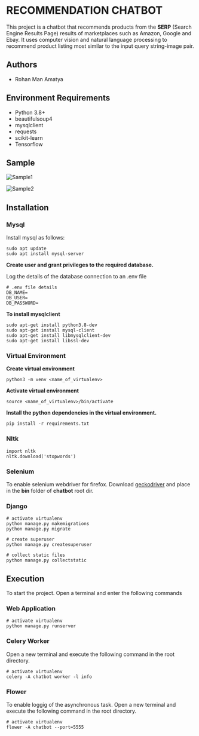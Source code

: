# RECOMMENDATION CHATBOT

This project is a chatbot that recommends products from the **SERP** (Search Engine Results Page) results of marketplaces such as Amazon, Google and Ebay. It uses computer vision and natural language processing to recommend product listing most similar to the input query string-image pair.

## Authors
+ Rohan Man Amatya


## Environment Requirements
+ Python 3.8+
+ beautifulsoup4
+ mysqlclient
+ requests
+ scikit-learn
+ Tensorflow


## Sample
![Sample1](./images/sample1.png)

![Sample2](./images/sample2.png)


## Installation

### Mysql

Install mysql as follows:
```
sudo apt update
sudo apt install mysql-server
```

**Create user and grant privileges to the required database.**

Log the details of the database connection to an .env file

```
# .env file details
DB_NAME=
DB_USER=
DB_PASSWORD=
```

**To install mysqlclient**

```
sudo apt-get install python3.8-dev 
sudo apt-get install mysql-client
sudo apt-get install libmysqlclient-dev
sudo apt-get install libssl-dev
```

### Virtual Environment
**Create virtual environment**
```
python3 -m venv <name_of_virtualenv>
```

**Activate virtual environment**
```
source <name_of_virtualenv>/bin/activate
```

**Install the python dependencies in the virtual environment.**

```
pip install -r requirements.txt
```

### Nltk
```
import nltk
nltk.download('stopwords')
```

### Selenium
To enable selenium webdriver for firefox. Download [geckodriver](https://github.com/mozilla/geckodriver/releases) and place in the **bin** folder of **chatbot** root dir.

### Django

```
# activate virtualenv
python manage.py makemigrations
python manage.py migrate

# create superuser
python manage.py createsuperuser

# collect static files
python manage.py collectstatic
```

## Execution
To start the project. Open a terminal and enter the following commands

### Web Application
```
# activate virtualenv
python manage.py runserver
```

### Celery Worker

Open a new terminal and execute the following command in the root directory.

```
# activate virtualenv
celery -A chatbot worker -l info
```

### Flower
To enable loggig of the asynchronous task. Open a new terminal and execute the following command in the root directory.

```
# activate virtualenv
flower -A chatbot --port=5555
```